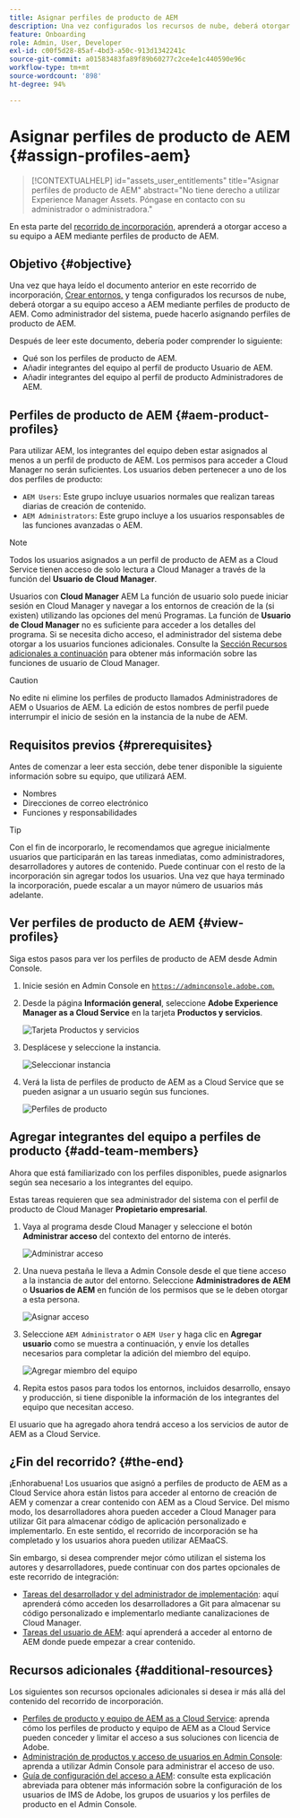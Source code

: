 ```yaml
---
title: Asignar perfiles de producto de AEM
description: Una vez configurados los recursos de nube, deberá otorgar a su equipo acceso a AEM mediante perfiles de producto de AEM.
feature: Onboarding
role: Admin, User, Developer
exl-id: c00f5d28-85af-4bd3-a50c-913d1342241c
source-git-commit: a01583483fa89f89b60277c2ce4e1c440590e96c
workflow-type: tm+mt
source-wordcount: '898'
ht-degree: 94%

---
```


# Asignar perfiles de producto de AEM {#assign-profiles-aem}

>[!CONTEXTUALHELP]
>id="assets_user_entitlements"
>title="Asignar perfiles de producto de AEM"
>abstract="No tiene derecho a utilizar Experience Manager Assets. Póngase en contacto con su administrador o administradora."

En esta parte del [recorrido de incorporación,](overview.md) aprenderá a otorgar acceso a su equipo a AEM mediante perfiles de producto de AEM.

## Objetivo {#objective}

Una vez que haya leído el documento anterior en este recorrido de incorporación, [Crear entornos,](create-environments.md) y tenga configurados los recursos de nube, deberá otorgar a su equipo acceso a AEM mediante perfiles de producto de AEM. Como administrador del sistema, puede hacerlo asignando perfiles de producto de AEM.

Después de leer este documento, debería poder comprender lo siguiente:

* Qué son los perfiles de producto de AEM.
* Añadir integrantes del equipo al perfil de producto Usuario de AEM.
* Añadir integrantes del equipo al perfil de producto Administradores de AEM.

## Perfiles de producto de AEM {#aem-product-profiles}

Para utilizar AEM, los integrantes del equipo deben estar asignados al menos a un perfil de producto de AEM. Los permisos para acceder a Cloud Manager no serán suficientes. Los usuarios deben pertenecer a uno de los dos perfiles de producto:

* `AEM Users`: Este grupo incluye usuarios normales que realizan tareas diarias de creación de contenido.
* `AEM Administrators`: Este grupo incluye a los usuarios responsables de las funciones avanzadas o AEM.

>[!NOTE]
>
>Todos los usuarios asignados a un perfil de producto de AEM as a Cloud Service tienen acceso de solo lectura a Cloud Manager a través de la función del **Usuario de Cloud Manager**.
>
>Usuarios con **Cloud Manager** AEM La función de usuario solo puede iniciar sesión en Cloud Manager y navegar a los entornos de creación de la (si existen) utilizando las opciones del menú Programas. La función de **Usuario de Cloud Manager** no es suficiente para acceder a los detalles del programa. Si se necesita dicho acceso, el administrador del sistema debe otorgar a los usuarios funciones adicionales.
>Consulte la [Sección Recursos adicionales a continuación](#additional-resources) para obtener más información sobre las funciones de usuario de Cloud Manager.

>[!CAUTION]
>
>No edite ni elimine los perfiles de producto llamados Administradores de AEM o Usuarios de AEM. La edición de estos nombres de perfil puede interrumpir el inicio de sesión en la instancia de la nube de AEM.

## Requisitos previos {#prerequisites}

Antes de comenzar a leer esta sección, debe tener disponible la siguiente información sobre su equipo, que utilizará AEM.

* Nombres
* Direcciones de correo electrónico
* Funciones y responsabilidades

>[!TIP]
>
>Con el fin de incorporarlo, le recomendamos que agregue inicialmente usuarios que participarán en las tareas inmediatas, como administradores, desarrolladores y autores de contenido. Puede continuar con el resto de la incorporación sin agregar todos los usuarios. Una vez que haya terminado la incorporación, puede escalar a un mayor número de usuarios más adelante.

## Ver perfiles de producto de AEM {#view-profiles}

Siga estos pasos para ver los perfiles de producto de AEM desde Admin Console.

1. Inicie sesión en Admin Console en [`https://adminconsole.adobe.com`.](https://adminconsole.adobe.com)

1. Desde la página **Información general**, seleccione **Adobe Experience Manager as a Cloud Service** en la tarjeta **Productos y servicios**.

   ![Tarjeta Productos y servicios](/help/journey-onboarding/assets/assign-team1.png)

1. Desplácese y seleccione la instancia.

   ![Seleccionar instancia](/help/journey-onboarding/assets/cloud-profiles-1.png)

1. Verá la lista de perfiles de producto de AEM as a Cloud Service que se pueden asignar a un usuario según sus funciones.

   ![Perfiles de producto](/help/journey-onboarding/assets/cloud-profiles-2.png)

## Agregar integrantes del equipo a perfiles de producto {#add-team-members}

Ahora que está familiarizado con los perfiles disponibles, puede asignarlos según sea necesario a los integrantes del equipo.

Estas tareas requieren que sea administrador del sistema con el perfil de producto de Cloud Manager **Propietario empresarial**.

1. Vaya al programa desde Cloud Manager y seleccione el botón **Administrar acceso** del contexto del entorno de interés.

   ![Administrar acceso](/help/journey-onboarding/assets/add-team1.png)

1. Una nueva pestaña le lleva a Admin Console desde el que tiene acceso a la instancia de autor del entorno. Seleccione **Administradores de AEM** o **Usuarios de AEM** en función de los permisos que se le deben otorgar a esta persona.

   ![Asignar acceso](/help/journey-onboarding/assets/add-team2.png)

1. Seleccione `AEM Administrator` o `AEM User` y haga clic en **Agregar usuario** como se muestra a continuación, y envíe los detalles necesarios para completar la adición del miembro del equipo.

   ![Agregar miembro del equipo](/help/journey-onboarding/assets/add-team3.png)

1. Repita estos pasos para todos los entornos, incluidos desarrollo, ensayo y producción, si tiene disponible la información de los integrantes del equipo que necesitan acceso.

El usuario que ha agregado ahora tendrá acceso a los servicios de autor de AEM as a Cloud Service.

## ¿Fin del recorrido? {#the-end}

¡Enhorabuena! Los usuarios que asignó a perfiles de producto de AEM as a Cloud Service ahora están listos para acceder al entorno de creación de AEM y comenzar a crear contenido con AEM as a Cloud Service. Del mismo modo, los desarrolladores ahora pueden acceder a Cloud Manager para utilizar Git para almacenar código de aplicación personalizado e implementarlo. En este sentido, el recorrido de incorporación se ha completado y los usuarios ahora pueden utilizar AEMaaCS.

Sin embargo, si desea comprender mejor cómo utilizan el sistema los autores y desarrolladores, puede continuar con dos partes opcionales de este recorrido de integración:

* [Tareas del desarrollador y del administrador de implementación](developers.md): aquí aprenderá cómo acceden los desarrolladores a Git para almacenar su código personalizado e implementarlo mediante canalizaciones de Cloud Manager.
* [Tareas del usuario de AEM](aem-users.md): aquí aprenderá a acceder al entorno de AEM donde puede empezar a crear contenido.

## Recursos adicionales {#additional-resources}

Los siguientes son recursos opcionales adicionales si desea ir más allá del contenido del recorrido de incorporación.

* [Perfiles de producto y equipo de AEM as a Cloud Service](/help/onboarding/aem-cs-team-product-profiles.md): aprenda cómo los perfiles de producto y equipo de AEM as a Cloud Service pueden conceder y limitar el acceso a sus soluciones con licencia de Adobe.
* [Administración de productos y acceso de usuarios en Admin Console](/help/security/ims-support.md#managing-products-and-user-access-in-admin-console): aprenda a utilizar Admin Console para administrar el acceso de uso.
* [Guía de configuración del acceso a AEM](https://experienceleague.adobe.com/docs/experience-manager-learn/cloud-service/accessing/walk-through.html): consulte esta explicación abreviada para obtener más información sobre la configuración de los usuarios de IMS de Adobe, los grupos de usuarios y los perfiles de producto en el Admin Console.

